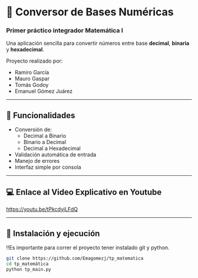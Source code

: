 # 🔢 Conversor de Bases Numéricas
### Primer práctico integrador Matemática I

Una aplicación sencilla para convertir números entre base **decimal**, **binaria** y **hexadecimal**.

Proyecto realizado por:
- Ramiro García
- Mauro Gaspar
- Tomás Godoy
- Emanuel Gómez Juárez

---

## 🚀 Funcionalidades

- Conversión de:
  - Decimal a Binario
  - Binario a Decimal 
  - Decimal a Hexadecimal
- Validación automática de entrada
- Manejo de errores
- Interfaz simple por consola

---
## 💻 Enlace al Video Explicativo en Youtube

https://youtu.be/tPkcdyjLFdQ

---

## 🧪 Instalación y ejecución

‼️Es importante para correr el proyecto tener instalado git y python.

```bash
git clone https://github.com/Emagomezj/tp_matematica
cd tp_matemática
python tp_main.py